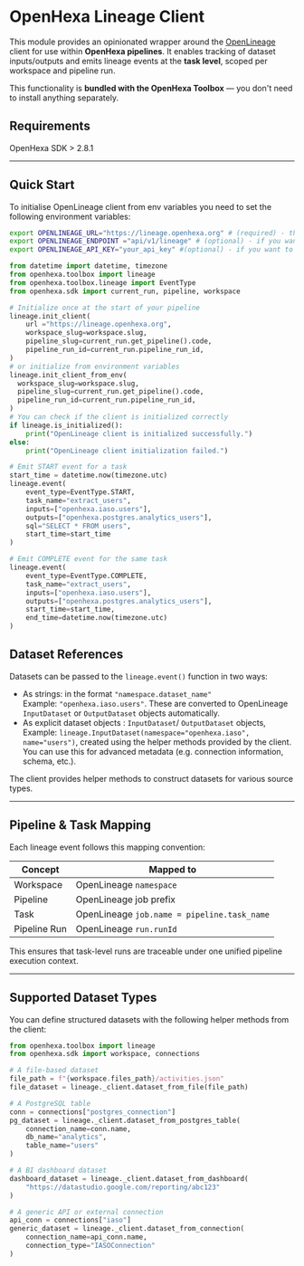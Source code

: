 # OpenHexa Lineage Client

This module provides an opinionated wrapper around the [OpenLineage](https://openlineage.io) client for use within **OpenHexa pipelines**. 
It enables tracking of dataset inputs/outputs and emits lineage events at the **task level**, scoped per workspace and pipeline run.

This functionality is **bundled with the OpenHexa Toolbox** — you don't need to install anything separately.

## Requirements 
OpenHexa SDK > 2.8.1

---

## Quick Start
To initialise OpenLineage client from env variables you need to set the following environment variables:
```bash
export OPENLINEAGE_URL="https://lineage.openhexa.org" # (required) - the OpenLineage server URL
export OPENLINEAGE_ENDPOINT ="api/v1/lineage" # (optional) - if you want to use a custom endpoint
export OPENLINEAGE_API_KEY="your_api_key" #(optional) - if you want to use API key authentication
```
```python
from datetime import datetime, timezone
from openhexa.toolbox import lineage
from openhexa.toolbox.lineage import EventType
from openhexa.sdk import current_run, pipeline, workspace

# Initialize once at the start of your pipeline
lineage.init_client(
    url ="https://lineage.openhexa.org",
    workspace_slug=workspace.slug,
    pipeline_slug=current_run.get_pipeline().code,
    pipeline_run_id=current_run.pipeline_run_id,
)
# or initialize from environment variables
lineage.init_client_from_env(
  workspace_slug=workspace.slug,
  pipeline_slug=current_run.get_pipeline().code,
  pipeline_run_id=current_run.pipeline_run_id,
)
# You can check if the client is initialized correctly
if lineage.is_initialized():
    print("OpenLineage client is initialized successfully.")
else:
    print("OpenLineage client initialization failed.")

# Emit START event for a task
start_time = datetime.now(timezone.utc)
lineage.event(
    event_type=EventType.START,
    task_name="extract_users",
    inputs=["openhexa.iaso.users"],
    outputs=["openhexa.postgres.analytics_users"],
    sql="SELECT * FROM users",
    start_time=start_time
)

# Emit COMPLETE event for the same task
lineage.event(
    event_type=EventType.COMPLETE,
    task_name="extract_users",
    inputs=["openhexa.iaso.users"],
    outputs=["openhexa.postgres.analytics_users"],
    start_time=start_time,
    end_time=datetime.now(timezone.utc)
)

```
## Dataset References

Datasets can be passed to the `lineage.event()` function in two ways:

- As strings: in the format `"namespace.dataset_name"`  
  Example: `"openhexa.iaso.users"`. 
  These are converted to OpenLineage `InputDataset` or `OutputDataset` objects automatically.
- As explicit dataset objects  : `InputDataset`/ `OutputDataset` objects,  
  Example: `lineage.InputDataset(namespace="openhexa.iaso", name="users")`, created using the helper methods provided by the client.
  You can use this for advanced metadata (e.g. connection information, schema, etc.).

The client provides helper methods to construct datasets for various source types.

---

## Pipeline & Task Mapping

Each lineage event follows this mapping convention:

| Concept       | Mapped to                         |
|---------------|-----------------------------------|
| Workspace     | OpenLineage `namespace`           |
| Pipeline      | OpenLineage job prefix            |
| Task          | OpenLineage `job.name = pipeline.task_name` |
| Pipeline Run  | OpenLineage `run.runId`           |

This ensures that task-level runs are traceable under one unified pipeline execution context.

---

## Supported Dataset Types

You can define structured datasets with the following helper methods from the client:

```python
from openhexa.toolbox import lineage
from openhexa.sdk import workspace, connections

# A file-based dataset
file_path = f"{workspace.files_path}/activities.json"
file_dataset = lineage._client.dataset_from_file(file_path)

# A PostgreSQL table
conn = connections["postgres_connection"]
pg_dataset = lineage._client.dataset_from_postgres_table(
    connection_name=conn.name,
    db_name="analytics",
    table_name="users"
)

# A BI dashboard dataset
dashboard_dataset = lineage._client.dataset_from_dashboard(
    "https://datastudio.google.com/reporting/abc123"
)

# A generic API or external connection
api_conn = connections["iaso"]
generic_dataset = lineage._client.dataset_from_connection(
    connection_name=api_conn.name,
    connection_type="IASOConnection"
)

```

